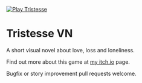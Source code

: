 [![Play Tristesse](https://img.shields.io/badge/Play-Tristesse%20VN-e58c8a)](https://kiwioyster.itch.io/tristesse-vn)

# Tristesse VN

A short visual novel about love, loss and loneliness.

Find out more about this game at [my itch.io](https://kiwioyster.itch.io/tristesse-vn) page.

Bugfix or story improvement pull requests welcome.
